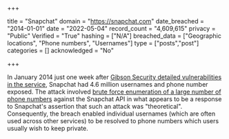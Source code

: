+++

title = "Snapchat"
domain = "https://snapchat.com"
date_breached = "2014-01-01"
date = "2022-05-04"
record_count = "4,609,615"
privacy = "Public"
Verified = "True"
hashing = ["N/A"]
breached_data = ["Geographic locations", "Phone numbers", "Usernames"]
type = ["posts","post"]
categories = []
acknowledged = "No"


+++


In January 2014 just one week after <a href="http://gibsonsec.org/snapchat/fulldisclosure/" target="_blank" rel="noopener">Gibson Security detailed vulnerabilities in the service</a>, Snapchat had 4.6 million usernames and phone number exposed. The attack involved <a href="http://www.troyhunt.com/2014/01/searching-snapchat-data-breach-with.html" target="_blank" rel="noopener">brute force enumeration of a large number of phone numbers</a> against the Snapchat API in what appears to be a response to Snapchat's assertion that such an attack was &quot;theoretical&quot;. Consequently, the breach enabled individual usernames (which are often used across other services) to be resolved to phone numbers which users usually wish to keep private.

